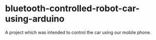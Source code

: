 # bluetooth-controlled-robot-car-using-arduino
A project which was intended to control the car using our mobile phone.
